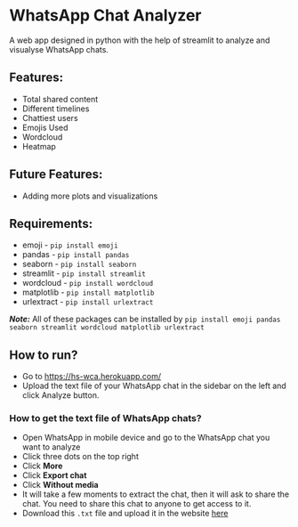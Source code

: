 # WhatsApp Chat Analyzer

A web app designed in python with the help of streamlit to analyze and visualyse WhatsApp chats.

## Features:
  - Total shared content
  - Different timelines
  - Chattiest users
  - Emojis Used
  - Wordcloud
  - Heatmap
  
## Future Features:
  - Adding more plots and visualizations
  
## Requirements:
  - emoji - `pip install emoji`
  - pandas - `pip install pandas`
  - seaborn - `pip install seaborn`
  - streamlit - `pip install streamlit`
  - wordcloud - `pip install wordcloud`
  - matplotlib - `pip install matplotlib`
  - urlextract - `pip install urlextract`
  
**_Note:_** All of these packages can be installed by `pip install emoji pandas seaborn streamlit wordcloud matplotlib urlextract`

## How to run?
  - Go to https://hs-wca.herokuapp.com/
  - Upload the text file of your WhatsApp chat in the sidebar on the left and click Analyze button.
  
### How to get the text file of WhatsApp chats?
  - Open WhatsApp in mobile device and go to the WhatsApp chat you want to analyze
  - Click three dots on the top right
  - Click **More**
  - Click **Export chat**
  - Click **Without media**
  - It will take a few moments to extract the chat, then it will ask to share the chat. You need to share this chat to anyone to get access to it.
  - Download this `.txt` file and upload it in the website [here](https://hs-wca.herokuapp.com/)
